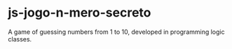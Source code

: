 # js-jogo-n-mero-secreto
A game of guessing numbers from 1 to 10, developed in programming logic classes.
